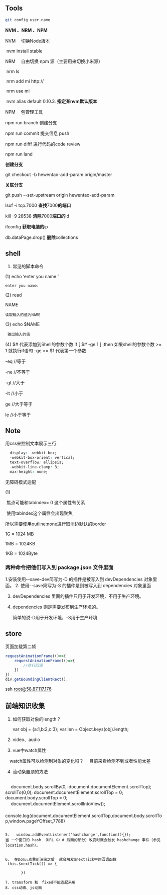 ## Tools

```sh
git config user.name
```



**NVM 、NRM 、NPM**

NVM 　切换Node版本

​	nvm install stable



NRM 　自由切换 npm 源（主要用来切换小米源）

​	nrm ls

​    nrm add mi http://

​    nrm use mi	

​    nvm alias default 0.10.3. **指定某nvm默认版本**

NPM　 包管理工具



npm run branch 创建分支

npm run commit 提交信息 push

npm run difff 进行代码的code review

npm run land 

**创建分支**

git checkout -b hewentao-add-param origin/master

**关联分支**

git push --set-upstream origin hewentao-add-param

lsof -i tcp:7000   **查找**7000**的端口**

kill -9 28538       **清除**7000**端口的**id

ifconfig               **获取电脑的**ip

db.dataPage.drop() **删除**collections







## shell

1. 常见的脚本命令

(1) echo ‘enter you name:’

	enter you name:

(2)  read

 NAME
	

	读取输入的值为NAME

(3) echo $NAME

     输出输入的值

(4)  $# 代表添加到Shell的参数个数
       if [ $# -ge 1 ] ;then
     如果shell的参数个数 >= 1
    就执行if语句
      -ge  >= 
	$1 代表第一个参数

-eq           //等于

-ne           //不等于

-gt            //大于

-lt            //小于

ge            //大于等于

le            //小于等于



## Note

用css来控制文本展示三行

```css
  display: -webkit-box;
  -webkit-box-orient: vertical;
  text-overflow: ellipsis;
  -webkit-line-clamp: 3;
  max-height: none;
```

无障碍模式适配

(1)

​       焦点可能和tabindex= 0 这个属性有关系

​       使用tabindex这个属性会出现聚焦

  所以需要使用outline:none进行取消边默认的border

1G = 1024 MB

1MB = 1024KB

1KB = 1024Byte

### **两种命令把他们写入到** **package.json** **文件里面**

  1.安装使用--save-dev简写为-D 的插件是被写入到 devDependencies 对象里面。
 2. 使用--save简写为-S 的插件是则被写入到 dependencies 对象里面

 3. devDependencies  里面的插件只用于开发环境，不用于生产环境。

 4. dependencies  则是需要发布到生产环境的。

      

      简单的说-D用于开发环境，-S用于生产环境

## store

页面加载第二帧

```js
requestAnimationFrame(()=>{
	requestAnimationFrame(()=>{
		//执行回调	
	})
})
div.getBoundingClientRect();
```

ssh root@58.87.117.176

## 前端知识收集

1.  如何获取对象的length ?
  
    var obj = {a:1,b:2,c:3};
    var len = Object.keys(obj).length;


2. video、audio

3. vue中watch属性

　watch属性可以检测到对象的变化吗？
　目前来看检测不到或者性能太差

4. 滚动条置顶的方法
　 
     ```js
　 document.body.scrollBy(0,-document.documentElement.scrollTop);
     scrollTo(0,0);
     document.documentElement.scrollTop = 0;
     document.body.scrollTop = 0;
　 document.documentElement.scrollIntoView();
　 console.log(document.documentElement.scrollTop,document.body.scrollTop,window.pageYOffset,7788)
```

5.   window.addEventListener('hashchange',function(){});
当 一个窗口的 hash （URL 中 # 后面的部分）改变时就会触发 hashchange 事件（参见 location.hash）。


6.  在Dom元素重新渲染之后  就会触发$nextTick中的回调函数
 this.$nextTick(() => {

​       })

7. transform 和　fixed不能连起来用
8. css动画、js动画